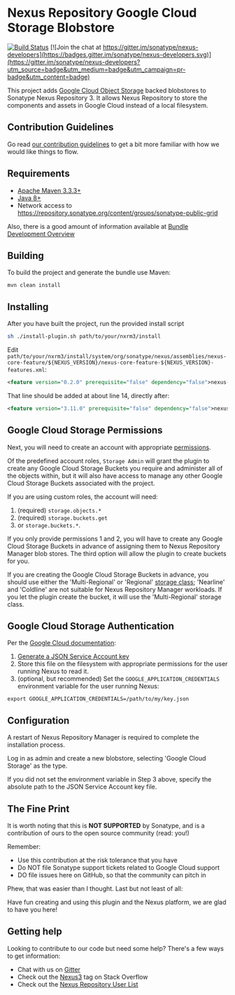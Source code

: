 <!--

    Sonatype Nexus (TM) Open Source Version
    Copyright (c) 2017-present Sonatype, Inc.
    All rights reserved. Includes the third-party code listed at http://links.sonatype.com/products/nexus/oss/attributions.

    This program and the accompanying materials are made available under the terms of the Eclipse Public License Version 1.0,
    which accompanies this distribution and is available at http://www.eclipse.org/legal/epl-v10.html.

    Sonatype Nexus (TM) Professional Version is available from Sonatype, Inc. "Sonatype" and "Sonatype Nexus" are trademarks
    of Sonatype, Inc. Apache Maven is a trademark of the Apache Software Foundation. M2eclipse is a trademark of the
    Eclipse Foundation. All other trademarks are the property of their respective owners.

-->
Nexus Repository Google Cloud Storage Blobstore
==============================

[![Build Status](https://travis-ci.org/sonatype-nexus-community/nexus-blobstore-google-cloud.svg?branch=master)](https://travis-ci.org/sonatype-nexus-community/nexus-blobstore-google-cloud) [![Join the chat at https://gitter.im/sonatype/nexus-developers](https://badges.gitter.im/sonatype/nexus-developers.svg)](https://gitter.im/sonatype/nexus-developers?utm_source=badge&utm_medium=badge&utm_campaign=pr-badge&utm_content=badge)

This project adds [Google Cloud Object Storage](https://cloud.google.com/storage/) backed blobstores to Sonatype Nexus 
Repository 3.  It allows Nexus Repository to store the components and assets in Google Cloud instead of a
local filesystem.

Contribution Guidelines
-----------------------

Go read [our contribution guidelines](/.github/CONTRIBUTING.md) to get a bit more familiar with how
we would like things to flow.

Requirements
------------

* [Apache Maven 3.3.3+](https://maven.apache.org/install.html)
* [Java 8+](http://www.oracle.com/technetwork/java/javase/downloads/jdk8-downloads-2133151.html)
* Network access to https://repository.sonatype.org/content/groups/sonatype-public-grid

Also, there is a good amount of information available at [Bundle Development Overview](https://help.sonatype.com/display/NXRM3/Bundle+Development#BundleDevelopment-BundleDevelopmentOverview)

Building
--------

To build the project and generate the bundle use Maven:

    mvn clean install

Installing
----------

After you have built the project, run the provided install script

```bash
sh ./install-plugin.sh path/to/your/nxrm3/install
```
   
Edit `path/to/your/nxrm3/install/system/org/sonatype/nexus/assemblies/nexus-core-feature/${NEXUS_VERSION}/nexus-core-feature-${NEXUS_VERSION}-features.xml`:

```xml
<feature version="0.2.0" prerequisite="false" dependency="false">nexus-blobstore-google-cloud</feature>
```
   
That line should be added at about line 14, directly after:

```xml
<feature version="3.11.0" prerequisite="false" dependency="false">nexus-task-log-cleanup</feature>
```

Google Cloud Storage Permissions
--------------------------------

Next, you will need to create an account with appropriate [permissions](https://cloud.google.com/storage/docs/access-control/iam-roles).

Of the predefined account roles, `Storage Admin` will grant the plugin to create any Google Cloud Storage Buckets you 
require and administer all of the objects within, but it will also have access to manage any other Google Cloud Storage
Buckets associated with the project.

If you are using custom roles, the account will need:

1. (required) `storage.objects.*`
2. (required) `storage.buckets.get` 
3. or `storage.buckets.*`.

If you only provide permissions 1 and 2, you will have to create any Google Cloud Storage Buckets in advance of assigning
them to Nexus Repository Manager blob stores. The third option will allow the plugin to create buckets for you.

If you are creating the Google Cloud Storage Buckets in advance, you should use either the 'Multi-Regional' or 'Regional'
[storage class](https://cloud.google.com/storage/sla); 'Nearline' and 'Coldline' are not suitable for Nexus Repository Manager workloads.
If you let the plugin create the bucket, it will use the 'Multi-Regional' storage class.

Google Cloud Storage Authentication
-----------------------------------

Per the [Google Cloud documentation](https://github.com/GoogleCloudPlatform/google-cloud-java#authentication):

1. [Generate a JSON Service Account key](https://cloud.google.com/storage/docs/authentication?hl=en#service_accounts) 
2. Store this file on the filesystem with appropriate permissions for the user running Nexus to read it.
3. (optional, but recommended) Set the `GOOGLE_APPLICATION_CREDENTIALS` environment variable for the user running Nexus:

```
export GOOGLE_APPLICATION_CREDENTIALS=/path/to/my/key.json

```

Configuration
-------------

A restart of Nexus Repository Manager is required to complete the installation process.

Log in as admin and create a new blobstore, selecting 'Google Cloud Storage' as the type.

If you did not set the environment variable in Step 3 above, specify the absolute path to the JSON Service Account key file.

The Fine Print
--------------

It is worth noting that this is **NOT SUPPORTED** by Sonatype, and is a contribution of ours
to the open source community (read: you!)

Remember:

* Use this contribution at the risk tolerance that you have
* Do NOT file Sonatype support tickets related to Google Cloud support
* DO file issues here on GitHub, so that the community can pitch in

Phew, that was easier than I thought. Last but not least of all:

Have fun creating and using this plugin and the Nexus platform, we are glad to have you here!

Getting help
------------

Looking to contribute to our code but need some help? There's a few ways to get information:

* Chat with us on [Gitter](https://gitter.im/sonatype/nexus-developers)
* Check out the [Nexus3](http://stackoverflow.com/questions/tagged/nexus3) tag on Stack Overflow
* Check out the [Nexus Repository User List](https://groups.google.com/a/glists.sonatype.com/forum/?hl=en#!forum/nexus-users)